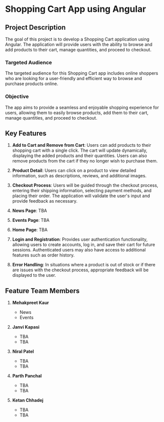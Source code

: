 # Shopping Cart App using Angular

## Project Description

The goal of this project is to develop a Shopping Cart application using Angular. The application will provide users with the ability to browse and add products to their cart, manage quantities, and proceed to checkout.

### Targeted Audience

The targeted audience for this Shopping Cart app includes online shoppers who are looking for a user-friendly and efficient way to browse and purchase products online.

### Objective

The app aims to provide a seamless and enjoyable shopping experience for users, allowing them to easily browse products, add them to their cart, manage quantities, and proceed to checkout.

## Key Features

1. **Add to Cart and Remove from Cart**: Users can add products to their shopping cart with a single click. The cart will update dynamically, displaying the added products and their quantities. Users can also remove products from the cart if they no longer wish to purchase them.

2. **Product Detail**: Users can click on a product to view detailed information, such as descriptions, reviews, and additional images.

3. **Checkout Process**: Users will be guided through the checkout process, entering their shipping information, selecting payment methods, and placing their order. The application will validate the user's input and provide feedback as necessary.

4. **News Page**: TBA

5. **Events Page**: TBA

6. **Home Page**: TBA

7. **Login and Registration**: Provides user authentication functionality, allowing users to create accounts, log in, and save their cart for future sessions. Authenticated users may also have access to additional features such as order history.

8. **Error Handling**: In situations where a product is out of stock or if there are issues with the checkout process, appropriate feedback will be displayed to the user.

## Feature Team Members

1. **Mehakpreet Kaur**
   - News
   - Events

2. **Janvi Kapasi**
   - TBA
   - TBA

3. **Niral Patel**
   - TBA
   - TBA

4. **Parth Panchal**
   - TBA
   - TBA

5. **Ketan Chhadej**
   - TBA
   - TBA
